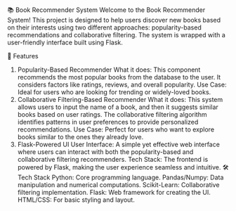 📚 Book Recommender System
Welcome to the Book Recommender System! This project is designed to help users discover new books based on their interests using two different approaches: popularity-based recommendations and collaborative filtering. The system is wrapped with a user-friendly interface built using Flask.

🚀 Features
1. Popularity-Based Recommender
What it does: This component recommends the most popular books from the database to the user. It considers factors like ratings, reviews, and overall popularity.
Use Case: Ideal for users who are looking for trending or widely-loved books.
2. Collaborative Filtering-Based Recommender
What it does: This system allows users to input the name of a book, and then it suggests similar books based on user ratings. The collaborative filtering algorithm identifies patterns in user preferences to provide personalized recommendations.
Use Case: Perfect for users who want to explore books similar to the ones they already love.
3. Flask-Powered UI
User Interface: A simple yet effective web interface where users can interact with both the popularity-based and collaborative filtering recommenders.
Tech Stack: The frontend is powered by Flask, making the user experience seamless and intuitive.
🛠️ Tech Stack
Python: Core programming language.
Pandas/Numpy: Data manipulation and numerical computations.
Scikit-Learn: Collaborative filtering implementation.
Flask: Web framework for creating the UI.
HTML/CSS: For basic styling and layout.
